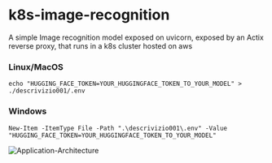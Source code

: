 # k8s-image-recognition


A simple Image recognition model exposed on uvicorn, exposed by an Actix reverse proxy,
that runs in a k8s cluster hosted on aws
### Linux/MacOS
```shell
echo "HUGGING_FACE_TOKEN=YOUR_HUGGINGFACE_TOKEN_TO_YOUR_MODEL" > ./descrivizio001/.env
```
### Windows
```shell
New-Item -ItemType File -Path ".\descrivizio001\.env" -Value "HUGGING_FACE_TOKEN=YOUR_HUGGINGFACE_TOKEN_TO_YOUR_MODEL"
```

![Application-Architecture](..%2F..%2F..%2FDownloads%2Fk8s-load-balanced.drawio.png)